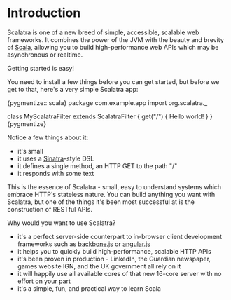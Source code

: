 Introduction
============

Scalatra is one of a new breed of simple, accessible, scalable web frameworks. It combines the power of the JVM with the beauty and brevity of [Scala](http://scala-lang.org), allowing you to build high-performance web APIs which may be asynchronous or realtime. 

Getting started is easy!

You need to install a few things before you can get started, but before we get to that, here's a very simple Scalatra app:

{pygmentize:: scala}
package com.example.app
import org.scalatra._

class MyScalatraFilter extends ScalatraFilter {
  get("/") { 
    Hello world! 
  }
}
{pygmentize}

Notice a few things about it:

* it's small
* it uses a [Sinatra](http://sinatrarb.com/)-style DSL
* it defines a single method, an HTTP GET to the path "/"
* it responds with some text

This is the essence of Scalatra - small, easy to understand systems which embrace HTTP's stateless nature. You can build anything you want with Scalatra, but one of the things it's been most successful at is the construction of RESTful APIs. 

Why would you want to use Scalatra?

* it's a perfect server-side counterpart to in-browser client development frameworks such as [backbone.js](http://backbonejs.org/) or [angular.js](http://angularjs.org)
* it helps you to quickly build high-performance, scalable HTTP APIs
* it's been proven in production - LinkedIn, the Guardian newspaper, games website IGN, and the UK government all rely on it
* it will happily use all available cores of that new 16-core server with no effort on your part
* it's a simple, fun, and practical way to learn Scala